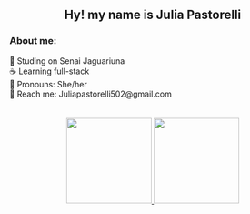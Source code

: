<h2 align="center">Hy! my name is Julia Pastorelli</h2>

<div>
  <h3> About me: </h3>
🚩  Studing on Senai Jaguariuna <br>
☕️  Learning full-stack <br>
📢  Pronouns: She/her <br>
💬  Reach me: Juliapastorelli502@gmail.com <br>
</div>
  <br></br>
<div align="center">
  <a href="https://github.com/PastorelliJulia">
  <img height="150em" src="https://github-readme-stats.vercel.app/api?username=PastorelliJulia&show_icons=true&theme=dracula&include_all_comsits=true&count_private=true"/>
    <img height="150em" src="https://github-readme-stats.vercel.app/api/top-langs/?username=PastorelliJulia&layout=compact&langs_count=7&theme=dracula"/>
</div>
  <br>
<div align="center">
  <a href="https://linktr.ee/pastorellijulia">
</div>



